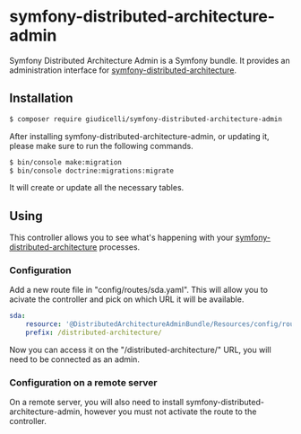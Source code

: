 
# symfony-distributed-architecture-admin

Symfony Distributed Architecture Admin is a Symfony bundle. It provides an administration interface for [symfony-distributed-architecture](https://github.com/giudicelli/symfony-distributed-architecture).

## Installation

```bash
$ composer require giudicelli/symfony-distributed-architecture-admin
```

After installing symfony-distributed-architecture-admin, or updating it, please make sure to run the following commands.

```bash
$ bin/console make:migration
$ bin/console doctrine:migrations:migrate
```

It will create or update all the necessary tables.

## Using

This controller allows you to see what's happening with your [symfony-distributed-architecture](https://github.com/giudicelli/symfony-distributed-architecture) processes.

### Configuration

Add a new route file in "config/routes/sda.yaml". This will allow you to acivate the controller and pick on which URL it will be available.

```yaml
sda:
    resource: '@DistributedArchitectureAdminBundle/Resources/config/routes.xml'
    prefix: /distributed-architecture/
```

Now you can access it on the "/distributed-architecture/" URL, you will need to be connected as an admin.

### Configuration on a remote server

On a remote server, you will also need to install symfony-distributed-architecture-admin, however you must not activate the route to the controller.


